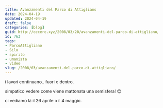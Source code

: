 ```yaml
---
title: Avanzamenti del Parco di Attigliano
date: 2024-04-19
updated: 2024-04-19
draft: false
categories: [blog]
guid: http://cecere.xyz/2008/03/20/avanzamenti-del-parco-di-attigliano/
id: 763
tags:
- ParcoAttigliano
- Silo
- spirito
- umanista
- video
slug: /2008/03/avanzamenti-del-parco-di-attigliano/
---
```


i lavori continuano.. fuori e dentro.
  
simpatico vedere come viene mattonata una semisfera! 😉

ci vediamo là il 26 aprile o il 4 maggio.